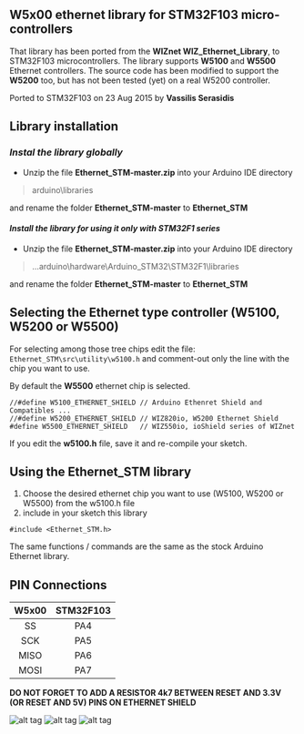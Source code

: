 W5x00 ethernet library for STM32F103 micro-controllers
----

That library has been ported from the **WIZnet WIZ_Ethernet_Library**, to STM32F103 microcontrollers.
The library supports **W5100** and **W5500** Ethernet controllers. The source code has been modified to support the **W5200** too, but has not been tested (yet) on a real W5200 controller.

Ported to STM32F103 on 23 Aug 2015 by **Vassilis Serasidis**

Library installation
----
### *Instal the library globally* ###


* Unzip the file **Ethernet_STM-master.zip** into your Arduino IDE directory 
> arduino\libraries

and rename the folder **Ethernet_STM-master** to **Ethernet_STM**

#### *Install the library for using it only with STM32F1 series* ###
 
* Unzip the file **Ethernet_STM-master.zip** into your Arduino IDE directory 
> ...arduino\hardware\Arduino_STM32\STM32F1\libraries

and rename the folder **Ethernet_STM-master** to **Ethernet_STM**


Selecting the Ethernet type controller (W5100, W5200 or W5500)
----
For selecting among those tree chips edit the file:
`Ethernet_STM\src\utility\w5100.h`
and comment-out only the line with the chip you want to use.

By default the **W5500** ethernet chip is selected.

```
//#define W5100_ETHERNET_SHIELD // Arduino Ethenret Shield and Compatibles ...
//#define W5200_ETHERNET_SHIELD // WIZ820io, W5200 Ethernet Shield 
#define W5500_ETHERNET_SHIELD   // WIZ550io, ioShield series of WIZnet
```
If you edit the **w5100.h** file, save it and re-compile your sketch. 

Using the Ethernet_STM library
----
1. Choose the desired ethernet chip you want to use (W5100, W5200 or W5500) from the w5100.h file
2. include in your sketch this library 

`#include <Ethernet_STM.h>`

The same functions / commands are the same as the stock Arduino Ethernet library. 


PIN Connections
----
|W5x00|STM32F103|
|:------:|:-----:|
|SS|PA4|
|SCK|PA5|
|MISO|PA6|
|MOSI|PA7|



**DO NOT FORGET TO ADD A RESISTOR 4k7 BETWEEN RESET AND 3.3V (OR RESET AND 5V) PINS ON ETHERNET SHIELD**

![alt tag](http://www.serasidis.gr/images/w5100_shield_1.jpg)
![alt tag](http://www.serasidis.gr/images/w5100_module_2.jpg)
![alt tag](http://www.serasidis.gr/images/w5100_module_1.jpg)

